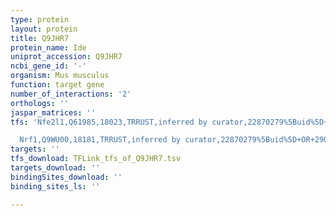 ```yaml
---
type: protein
layout: protein
title: Q9JHR7
protein_name: Ide
uniprot_accession: Q9JHR7
ncbi_gene_id: '-'
organism: Mus musculus
function: target gene
number_of_interactions: '2'
orthologs: ''
jaspar_matrices: ''
tfs: 'Nfe2l1,Q61985,18023,TRRUST,inferred by curator,22870279%5Buid%5D+OR+29087512%5Buid%5D,Yes

  Nrf1,Q9WU00,18181,TRRUST,inferred by curator,22870279%5Buid%5D+OR+29087512%5Buid%5D,Yes'
targets: ''
tfs_download: TFLink_tfs_of_Q9JHR7.tsv
targets_download: ''
bindingSites_download: ''
binding_sites_ls: ''

---
```

